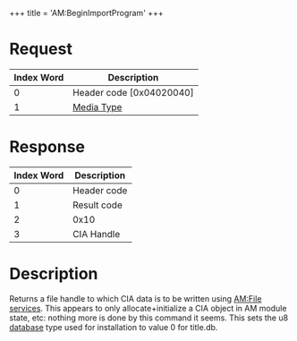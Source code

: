 +++
title = 'AM:BeginImportProgram'
+++

# Request

| Index Word | Description                                            |
|------------|--------------------------------------------------------|
| 0          | Header code \[0x04020040\]                             |
| 1          | [Media Type](Filesystem_services#MediaType "wikilink") |

# Response

| Index Word | Description |
|------------|-------------|
| 0          | Header code |
| 1          | Result code |
| 2          | 0x10        |
| 3          | CIA Handle  |

# Description

Returns a file handle to which CIA data is to be written using [AM:File
services](Application_Manager_Services#File_service "wikilink"). This
appears to only allocate+initialize a CIA object in AM module state,
etc: nothing more is done by this command it seems. This sets the u8
[database](Title_Database "wikilink") type used for installation to
value 0 for title.db.

